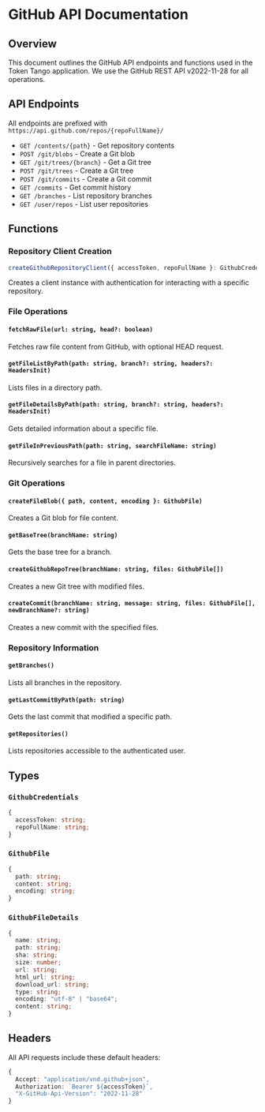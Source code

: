 # GitHub API Documentation

## Overview

This document outlines the GitHub API endpoints and functions used in the Token Tango application. We use the GitHub REST API v2022-11-28 for all operations.

## API Endpoints

All endpoints are prefixed with `https://api.github.com/repos/{repoFullName}/`

- `GET /contents/{path}` - Get repository contents
- `POST /git/blobs` - Create a Git blob
- `GET /git/trees/{branch}` - Get a Git tree
- `POST /git/trees` - Create a Git tree
- `POST /git/commits` - Create a Git commit
- `GET /commits` - Get commit history
- `GET /branches` - List repository branches
- `GET /user/repos` - List user repositories

## Functions

### Repository Client Creation

```typescript
createGithubRepositoryClient({ accessToken, repoFullName }: GithubCredentials)
```

Creates a client instance with authentication for interacting with a specific repository.

### File Operations

#### `fetchRawFile(url: string, head?: boolean)`

Fetches raw file content from GitHub, with optional HEAD request.

#### `getFileListByPath(path: string, branch?: string, headers?: HeadersInit)`

Lists files in a directory path.

#### `getFileDetailsByPath(path: string, branch?: string, headers?: HeadersInit)`

Gets detailed information about a specific file.

#### `getFileInPreviousPath(path: string, searchFileName: string)`

Recursively searches for a file in parent directories.

### Git Operations

#### `createFileBlob({ path, content, encoding }: GithubFile)`

Creates a Git blob for file content.

#### `getBaseTree(branchName: string)`

Gets the base tree for a branch.

#### `createGithubRepoTree(branchName: string, files: GithubFile[])`

Creates a new Git tree with modified files.

#### `createCommit(branchName: string, message: string, files: GithubFile[], newBranchName?: string)`

Creates a new commit with the specified files.

### Repository Information

#### `getBranches()`

Lists all branches in the repository.

#### `getLastCommitByPath(path: string)`

Gets the last commit that modified a specific path.

#### `getRepositories()`

Lists repositories accessible to the authenticated user.

## Types

### `GithubCredentials`

```typescript
{
  accessToken: string;
  repoFullName: string;
}
```

### `GithubFile`

```typescript
{
  path: string;
  content: string;
  encoding: string;
}
```

### `GithubFileDetails`

```typescript
{
  name: string;
  path: string;
  sha: string;
  size: number;
  url: string;
  html_url: string;
  download_url: string;
  type: string;
  encoding: "utf-8" | "base64";
  content: string;
}
```

## Headers

All API requests include these default headers:

```typescript
{
  Accept: "application/vnd.github+json",
  Authorization: `Bearer ${accessToken}`,
  "X-GitHub-Api-Version": "2022-11-28"
}
```
